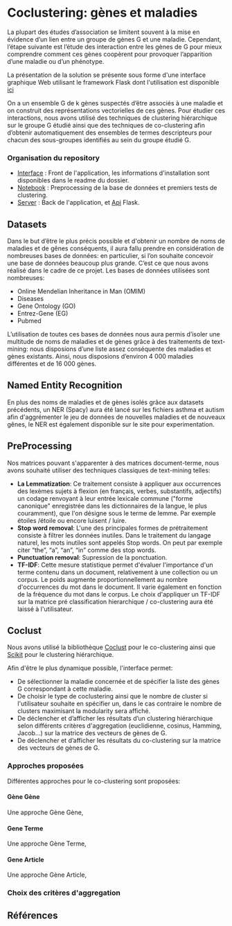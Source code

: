 # Coclustering: gènes et maladies
La plupart des études d’association se limitent souvent à la mise en évidence d’un lien entre un groupe de gènes G et une maladie. Cependant, l’étape suivante est l’étude des interaction entre les gènes de G pour mieux comprendre comment ces gènes coopèrent pour provoquer l’apparition d’une maladie ou d’un phénotype.

La présentation de la solution se présente sous forme d'une interface graphique Web utilisant le framework Flask dont l'utilisation est disponible [ici](insert_liens_site)

On a un ensemble G de k gènes suspectés d’être associés à une maladie et on construit des représentations vectorielles de ces gènes. Pour étudier ces interactions, nous avons utilisé des techniques de clustering hiérarchique sur le groupe G étudié ainsi que des techniques de co-clustering afin d’obtenir automatiquement des ensembles de termes
descripteurs pour chacun des sous-groupes identifiés au sein du groupe étudié G.

### Organisation du repository
* [Interface](https://github.com/yannistannier/coclust/tree/master/interface) : Front de l'application, les informations d'installation sont disponibles dans le readme du dossier.
* [Notebook](https://github.com/yannistannier/coclust/tree/master/notebook) : Preprocessing de la base de données et premiers tests de clustering.
* [Server](https://github.com/yannistannier/coclust/tree/master/server) : Back de l'application, et [Api](https://github.com/JosephGesnouin/coclust/blob/master/server/api.py) Flask.

## Datasets
Dans le but d’être le plus précis possible et d'obtenir un nombre de noms de maladies et de gênes conséquents, il aura fallu prendre en considération de nombreuses bases de données: en particulier, si l’on souhaite concevoir une base de données beaucoup plus grande. C’est ce que nous avons réalisé dans le cadre de ce projet. Les bases de données utilisées sont nombreuses:
* Online Mendelian Inheritance in Man (OMIM)
* Diseases
* Gene Ontology (GO)
* Entrez-Gene (EG)
* Pubmed

L’utilisation de toutes ces bases de données nous aura permis d’isoler une multitude de noms de maladies et de gènes grâce à des traitements de text-mining: nous disposions d’une liste assez conséquente des maladies et gènes existants. Ainsi, nous disposions d’environ 4 000 maladies différentes et de 16 000 gènes.


## Named Entity Recognition
En plus des noms de maladies et de gènes isolés grâce aux datasets précédents, un NER (Spacy) aura été lancé sur les fichiers asthma et autism afin d'aggrémenter le jeu de données de nouvelles maladies et de nouveaux gênes, le NER est également disponible sur le site pour experimentation.

## PreProcessing
Nos matrices pouvant s'apparenter à des matrices document-terme, nous avons souhaité utiliser des techniques classiques de text-mining telles:
*  **La Lemmatization**: Ce traitement consiste à appliquer aux occurrences des lexèmes sujets à flexion (en français, verbes, substantifs, adjectifs) un codage renvoyant à leur entrée lexicale commune ("forme canonique" enregistrée dans les dictionnaires de la langue, le plus couramment), que l'on désigne sous le terme de lemme. Par exemple étoiles /étoile ou encore luisent / luire.
* **Stop word removal**: L'une des principales formes de prétraitement consiste à filtrer les données inutiles. Dans le traitement du langage naturel, les mots inutiles sont appelés Stop words. On peut par exemple citer “the”, “a”, “an”, “in” comme des stop words.
* **Punctuation removal**: Supression de la ponctuation.
* **TF-IDF**: Cette mesure statistique permet d'évaluer l'importance d'un terme contenu dans un document, relativement à une collection ou un corpus. Le poids augmente proportionnellement au nombre d'occurrences du mot dans le document. Il varie également en fonction de la fréquence du mot dans le corpus. Le choix d'appliquer un TF-IDF sur la matrice pré classification hierarchique / co-clustering aura été laissé à l'utilisateur.

## Coclust
Nous avons utilisé la bibliothèque [Coclust](https://github.com/franrole/cclust_package/tree/master/datasets) pour le co-clustering ainsi que [Scikit](https://scikit-learn.org/stable/) pour le clustering hiérarchique.

Afin d'être le plus dynamique possible, l'interface permet:
* De sélectionner la maladie concernée et de spécifier la liste des gènes G correspondant à cette maladie.
* De choisir le type de coclustering ainsi que le nombre de cluster si l'utilisateur souhaite en spécifier un, dans le cas contraire le nombre de clusters maximisant la modularity sera affiché.
* De déclencher et d’afficher les résultats d’un clustering hiérarchique selon différents critères d'aggregation (euclidienne, cosinus, Hamming, Jacob...) sur la matrice des vecteurs de gènes de G.
* De déclencher et d’afficher les résultats du co-clustering sur la matrice des vecteurs de gènes de G.

### Approches proposées
Différentes approches pour le co-clustering sont proposées:
#### Gène Gène
Une approche Gène Gène, 
#### Gene Terme
Une approche Gène Terme, 
#### Gene Article
Une approche Gène Article,

### Choix des critères d'aggregation

## Références
